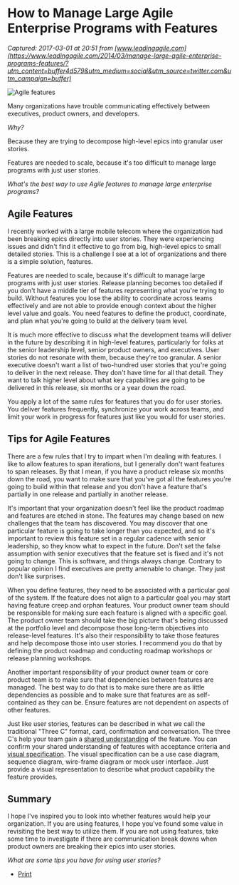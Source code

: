 # How to Manage Large Agile Enterprise Programs with Features

_Captured: 2017-03-01 at 20:51 from [www.leadingagile.com](https://www.leadingagile.com/2014/03/manage-large-agile-enterprise-programs-features/?utm_content=buffer4d579&utm_medium=social&utm_source=twitter.com&utm_campaign=buffer)_

![Agile features](http://leadingagile.wpengine.com/wp-content/uploads/2014/05/Agile-features.jpg)

Many organizations have trouble communicating effectively between executives, product owners, and developers.

_Why?_

Because they are trying to decompose high-level epics into granular user stories.

Features are needed to scale, because it's too difficult to manage large programs with just user stories.

_What's the best way to use Agile features to manage large enterprise programs?_

## **Agile Features**

I recently worked with a large mobile telecom where the organization had been breaking epics directly into user stories. They were experiencing issues and didn't find it effective to go from big, high-level epics to small detailed stories. This is a challenge I see at a lot of organizations and there is a simple solution, features.

Features are needed to scale, because it's difficult to manage large programs with just user stories. Release planning becomes too detailed if you don't have a middle tier of features representing what you're trying to build. Without features you lose the ability to coordinate across teams effectively and are not able to provide enough context about the higher level value and goals. You need features to define the product, coordinate, and plan what you're going to build at the delivery team level.

It is much more effective to discuss what the development teams will deliver in the future by describing it in high-level features, particularly for folks at the senior leadership level, senior product owners, and executives. User stories do not resonate with them, because they're too granular. A senior executive doesn't want a list of two-hundred user stories that you're going to deliver in the next release. They don't have time for all that detail. They want to talk higher level about what key capabilities are going to be delivered in this release, six months or a year down the road.

You apply a lot of the same rules for features that you do for user stories. You deliver features frequently, synchronize your work across teams, and limit your work in progress for features just like you would for user stories.

## **Tips for Agile Features**

There are a few rules that I try to impart when I'm dealing with features. I like to allow features to span iterations, but I generally don't want features to span releases. By that I mean, if you have a product release six months down the road, you want to make sure that you've got all the features you're going to build within that release and you don't have a feature that's partially in one release and partially in another release.

It's important that your organization doesn't feel like the product roadmap and features are etched in stone. The features may change based on new challenges that the team has discovered. You may discover that one particular feature is going to take longer than you expected, and so it's important to review this feature set in a regular cadence with senior leadership, so they know what to expect in the future. Don't set the false assumption with senior executives that the feature set is fixed and it's not going to change. This is software, and things always change. Contrary to popular opinion I find executives are pretty amenable to change. They just don't like surprises.

When you define features, they need to be associated with a particular goal of the system. If the feature does not align to a particular goal you may start having feature creep and orphan features. Your product owner team should be responsible for making sure each feature is aligned with a specific goal. The product owner team should take the big picture that's being discussed at the portfolio level and decompose those long-term objectives into release-level features. It's also their responsibility to take those features and help decompose those into user stories. I recommend you do that by defining the product roadmap and conducting roadmap workshops or release planning workshops.

Another important responsibility of your product owner team or core product team is to make sure that dependencies between features are managed. The best way to do that is to make sure there are as little dependencies as possible and to make sure that features are as self-contained as they can be. Ensure features are not dependent on aspects of other features.

Just like user stories, features can be described in what we call the traditional "Three C" format, card, confirmation and conversation. The three C's help your team gain a [shared understanding](http://leadingagile.wpengine.com/2013/09/need-shared-understanding/) of the feature. You can confirm your shared understanding of features with acceptance criteria and [visual specification](http://leadingagile.wpengine.com/2013/12/achieve-shared-understanding-scaling-agile/). The visual specification can be a use case diagram, sequence diagram, wire-frame diagram or mock user interface. Just provide a visual representation to describe what product capability the feature provides.

## **Summary**

I hope I've inspired you to look into whether features would help your organization. If you are using features, I hope you've found some value in revisiting the best way to utilize them. If you are not using features, take some time to investigate if there are communication break downs when product owners are breaking their epics into user stories.

_What are some tips you have for using user stories?_

  * [Print](https://www.leadingagile.com/2014/03/manage-large-agile-enterprise-programs-features/?utm_content=buffer4d579&utm_medium=social&utm_source=twitter.com&utm_campaign=buffer)
